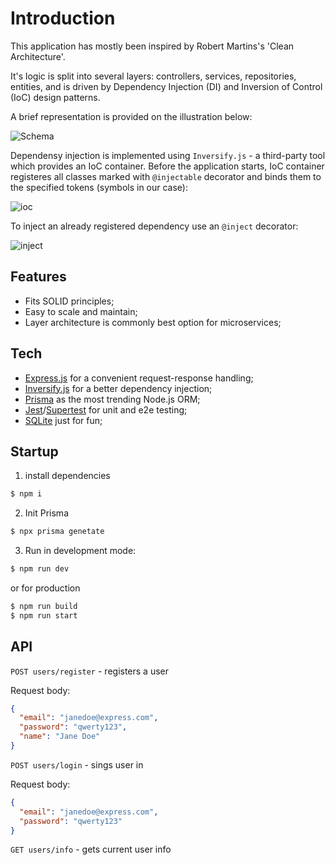 # Introduction

This application has mostly been inspired by Robert Martins's 'Clean Architecture'.

It's logic is split into several layers: controllers, services, repositories, entities, and is driven by Dependency Injection (DI) and Inversion of Control (IoC) design patterns.

A brief representation is provided on the illustration below:

![Schema](https://sun9-58.userapi.com/impg/WswkmEeE8y30wjlVdzzXwEiQsDOU8VMY4OhzaA/PHfQP4uOALY.jpg?size=1890x1208&quality=95&sign=1c043b5ed623c376af1bbc8598fce2cc&type=album)

Dependensy injection is implemented using ```Inversify.js``` - a third-party tool which provides an IoC container. Before the application starts, IoC container registeres all classes marked with ```@injectable``` decorator and binds them to the specified tokens (symbols in our case):

![ioc](https://sun9-79.userapi.com/impg/MCbwfxFGMMgJhsSlBSenZOWNpD_WHsa14tV-LQ/27nFPmGfzR4.jpg?size=791x238&quality=95&sign=49a4fd9f862bf06cab7f194921aef120&type=album)

To inject an already registered dependency use an ```@inject``` decorator:

![inject](https://sun9-78.userapi.com/impg/GvuH04QUgnDw1OaPbgHqH0aOa3AXVKJOa_6LnQ/RZJ1S8dc1l0.jpg?size=745x187&quality=95&sign=aac317f449680965ff3b8ea49f0d3b26&type=album)

## Features
- Fits SOLID principles;
- Easy to scale and maintain;
- Layer architecture is commonly best option for microservices;

## Tech
- [Express.js](https://github.com/expressjs/express) for a convenient request-response handling;
- [Inversify.js](https://inversify.io/) for a better dependency injection;
- [Prisma](https://www.prisma.io/) as the most trending Node.js ORM;
- [Jest](https://jestjs.io/)/[Supertest](https://github.com/ladjs/supertest) for unit and e2e testing;
- [SQLite](https://www.sqlite.org) just for fun;

## Startup

1. install dependencies
```bash
$ npm i
```

2. Init Prisma
```bash
$ npx prisma genetate
```

3. Run in development mode:
```bash
$ npm run dev
```

or for production
```bash
$ npm run build
$ npm run start
```

## API

`POST users/register` - registers a user

Request body:
```json
{
  "email": "janedoe@express.com",
  "password": "qwerty123",
  "name": "Jane Doe"
}
```

`POST users/login` - sings user in

Request body:
```json
{
  "email": "janedoe@express.com",
  "password": "qwerty123"
}
```

`GET users/info` - gets current user info
```